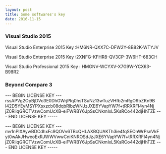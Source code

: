 ```yaml
---
layout: post
title: Some softwares's key
date: 2016-11-15
---
```

### Visual Studio 2015

Visual Studio Enterprise 2015
Key :HM6NR-QXX7C-DFW2Y-8B82K-WTYJV

Visual Studio Enterprise 2015
Key :2XNFG-KFHR8-QV3CP-3W6HT-683CH

Visual Studio Professional 2015
Key : HMGNV-WCYXV-X7G9W-YCX63-B98R2

### Beyond Compare 3

--- BEGIN LICENSE KEY ---
rssAPVg2OpBjDVo3E0DhGWrjPIq0hsTSuNz13wTuzVHfb2mRgO9bZKn9B
l42D5YEyMSYPXsxzcb08dqbRlbzWNJzJXE6YVapYW7f+tRRXRFI4yn4Nj
jZ0RiiqGRCTVzwComUcXB-eiFWRBY6JpSsCNkmIxL5KsRCo442djHhTZE 
--- END LICENSE KEY -----

--- BEGIN LICENSE KEY ---
mv1nPlXAywBDCdhxFc9QOVv6TBcQHLAXBQUAKTh3ie4fqSEOnWrPsnVkF
yt0wAkJHweoExRJWWVwwCniKNROSdJzJXE6YVapYW7f+tRRXRFI4yn4Nj
jZ0RiiqGRCTVzwComUcXB-eiFWRBY6JpSsCNkmIxL5KsRCo442djHhTZE
--- END LICENSE KEY -----